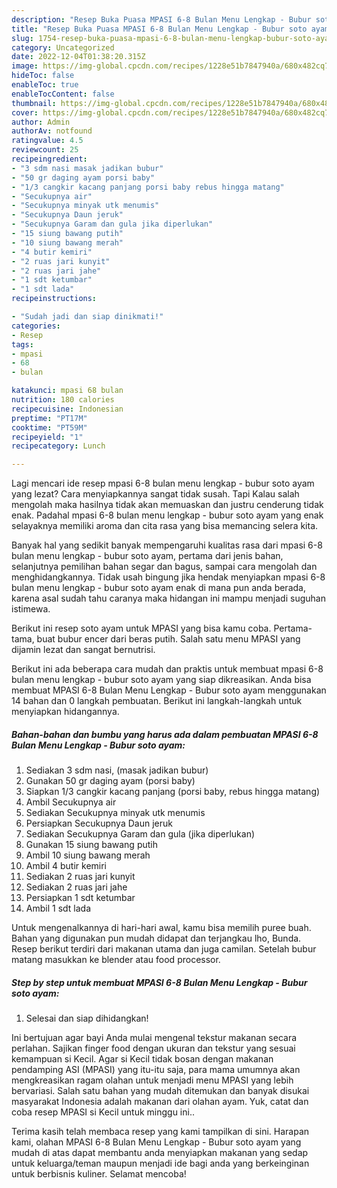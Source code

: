 ```yaml
---
description: "Resep Buka Puasa MPASI 6-8 Bulan Menu Lengkap - Bubur soto ayam Anti Gagal"
title: "Resep Buka Puasa MPASI 6-8 Bulan Menu Lengkap - Bubur soto ayam Anti Gagal"
slug: 1754-resep-buka-puasa-mpasi-6-8-bulan-menu-lengkap-bubur-soto-ayam-anti-gagal
category: Uncategorized
date: 2022-12-04T01:38:20.315Z
image: https://img-global.cpcdn.com/recipes/1228e51b7847940a/680x482cq70/mpasi-6-8-bulan-menu-lengkap-bubur-soto-ayam-foto-resep-utama.jpg
hideToc: false
enableToc: true
enableTocContent: false
thumbnail: https://img-global.cpcdn.com/recipes/1228e51b7847940a/680x482cq70/mpasi-6-8-bulan-menu-lengkap-bubur-soto-ayam-foto-resep-utama.jpg
cover: https://img-global.cpcdn.com/recipes/1228e51b7847940a/680x482cq70/mpasi-6-8-bulan-menu-lengkap-bubur-soto-ayam-foto-resep-utama.jpg
author: Admin
authorAv: notfound
ratingvalue: 4.5
reviewcount: 25
recipeingredient:
- "3 sdm nasi masak jadikan bubur"
- "50 gr daging ayam porsi baby"
- "1/3 cangkir kacang panjang porsi baby rebus hingga matang"
- "Secukupnya air"
- "Secukupnya minyak utk menumis"
- "Secukupnya Daun jeruk"
- "Secukupnya Garam dan gula jika diperlukan"
- "15 siung bawang putih"
- "10 siung bawang merah"
- "4 butir kemiri"
- "2 ruas jari kunyit"
- "2 ruas jari jahe"
- "1 sdt ketumbar"
- "1 sdt lada"
recipeinstructions:

- "Sudah jadi dan siap dinikmati!"
categories:
- Resep
tags:
- mpasi
- 68
- bulan

katakunci: mpasi 68 bulan 
nutrition: 180 calories
recipecuisine: Indonesian
preptime: "PT17M"
cooktime: "PT59M"
recipeyield: "1"
recipecategory: Lunch

---
```



Lagi mencari ide resep mpasi 6-8 bulan menu lengkap - bubur soto ayam yang lezat? Cara menyiapkannya sangat tidak susah. Tapi Kalau salah mengolah maka hasilnya tidak akan memuaskan dan justru cenderung tidak enak. Padahal mpasi 6-8 bulan menu lengkap - bubur soto ayam yang enak selayaknya memiliki aroma dan cita rasa yang bisa memancing selera kita.


Banyak hal yang sedikit banyak mempengaruhi kualitas rasa dari mpasi 6-8 bulan menu lengkap - bubur soto ayam, pertama dari jenis bahan, selanjutnya pemilihan bahan segar dan bagus, sampai cara mengolah dan menghidangkannya. Tidak usah bingung jika hendak menyiapkan mpasi 6-8 bulan menu lengkap - bubur soto ayam enak di mana pun anda berada, karena asal sudah tahu caranya maka hidangan ini mampu menjadi suguhan istimewa.

Berikut ini resep soto ayam untuk MPASI yang bisa kamu coba. Pertama-tama, buat bubur encer dari beras putih. Salah satu menu MPASI yang dijamin lezat dan sangat bernutrisi.


Berikut ini ada beberapa cara mudah dan praktis untuk membuat mpasi 6-8 bulan menu lengkap - bubur soto ayam yang siap dikreasikan. Anda bisa membuat MPASI 6-8 Bulan Menu Lengkap - Bubur soto ayam menggunakan 14 bahan dan 0 langkah pembuatan. Berikut ini langkah-langkah untuk menyiapkan hidangannya.

<!--inarticleads1-->

##### Bahan-bahan dan bumbu yang harus ada dalam pembuatan MPASI 6-8 Bulan Menu Lengkap - Bubur soto ayam:

1. Sediakan 3 sdm nasi, (masak jadikan bubur)
1. Gunakan 50 gr daging ayam (porsi baby)
1. Siapkan 1/3 cangkir kacang panjang (porsi baby, rebus hingga matang)
1. Ambil Secukupnya air
1. Sediakan Secukupnya minyak utk menumis
1. Persiapkan Secukupnya Daun jeruk
1. Sediakan Secukupnya Garam dan gula (jika diperlukan)
1. Gunakan 15 siung bawang putih
1. Ambil 10 siung bawang merah
1. Ambil 4 butir kemiri
1. Sediakan 2 ruas jari kunyit
1. Sediakan 2 ruas jari jahe
1. Persiapkan 1 sdt ketumbar
1. Ambil 1 sdt lada


Untuk mengenalkannya di hari-hari awal, kamu bisa memilih puree buah. Bahan yang digunakan pun mudah didapat dan terjangkau lho, Bunda. Resep berikut terdiri dari makanan utama dan juga camilan. Setelah bubur matang masukkan ke blender atau food processor. 

<!--inarticleads2-->

##### Step by step untuk membuat MPASI 6-8 Bulan Menu Lengkap - Bubur soto ayam:


1. Selesai dan siap dihidangkan!

Ini bertujuan agar bayi Anda mulai mengenal tekstur makanan secara perlahan. Sajikan finger food dengan ukuran dan tekstur yang sesuai kemampuan si Kecil. Agar si Kecil tidak bosan dengan makanan pendamping ASI (MPASI) yang itu-itu saja, para mama umumnya akan mengkreasikan ragam olahan untuk menjadi menu MPASI yang lebih bervariasi. Salah satu bahan yang mudah ditemukan dan banyak disukai masyarakat Indonesia adalah makanan dari olahan ayam. Yuk, catat dan coba resep MPASI si Kecil untuk minggu ini.. 

Terima kasih telah membaca resep yang kami tampilkan di sini. Harapan kami, olahan MPASI 6-8 Bulan Menu Lengkap - Bubur soto ayam yang mudah di atas dapat membantu anda menyiapkan makanan yang sedap untuk keluarga/teman maupun menjadi ide bagi anda yang berkeinginan untuk berbisnis kuliner. Selamat mencoba!
